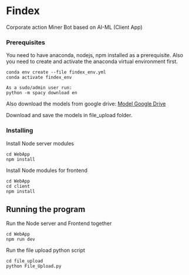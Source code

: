# Findex

Corporate action Miner Bot based on AI-ML (Client App)


### Prerequisites

You need to have anaconda, nodejs, npm installed as a prerequisite. Also you need to create and activate the anaconda virtual environment first.

```
conda env create --file findex_env.yml
conda activate findex_env

As a sudo/admin user run:
python -m spacy download en 
```

Also download the models from google drive:
[Model Google Drive](https://drive.google.com/drive/folders/1gblU96MwxAd7EegKPfZoDaPxf1HGmpVf?usp=sharing)

Download and save the models in file_upload folder.


### Installing

Install Node server modules

```
cd WebApp
npm install
```

Install Node modules for frontend

```
cd WebApp
cd client
npm install
```


## Running the program

Run the Node server and Frontend together 

```
cd WebApp
npm run dev
```

Run the file upload python script

```
cd file_upload
python File_Upload.py
```

